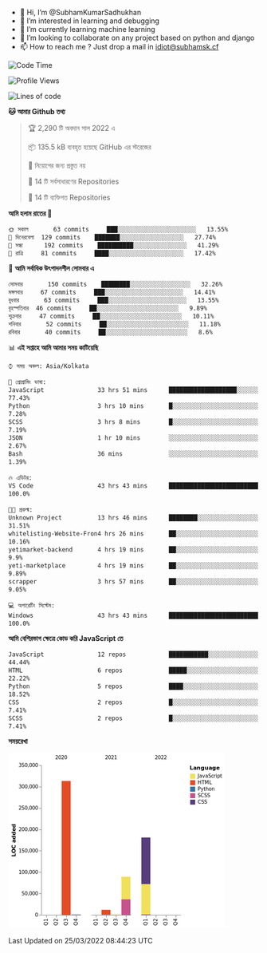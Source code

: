 - 👋 Hi, I’m @SubhamKumarSadhukhan
- 👀 I’m interested in learning and debugging
- 🌱 I’m currently learning machine learning
- 💞️ I’m looking to collaborate on any project based on python and django
- 📫 How to reach me ?
      Just drop a mail in idiot@subhamsk.cf

<!---
SubhamKumarSadhukhan/SubhamKumarSadhukhan is a ✨ special ✨ repository because its `README.md` (this file) appears on your GitHub profile.
You can click the Preview link to take a look at your changes.
--->


<!--START_SECTION:waka-->
![Code Time](http://img.shields.io/badge/Code%20Time-322%20hrs%2027%20mins-blue)

![Profile Views](http://img.shields.io/badge/%E0%A6%AA%E0%A7%8D%E0%A6%B0%E0%A7%8B%E0%A6%AB%E0%A6%BE%E0%A6%87%E0%A6%B2%20%E0%A6%A6%E0%A6%B0%E0%A7%8D%E0%A6%B6%E0%A6%A8-0-blue)

![Lines of code](https://img.shields.io/badge/%E0%A6%B9%E0%A7%8D%E0%A6%AF%E0%A6%BE%E0%A6%B2%E0%A7%8B%20%E0%A6%93%E0%A6%AF%E0%A6%BC%E0%A6%BE%E0%A6%B0%E0%A7%8D%E0%A6%B2%E0%A7%8D%E0%A6%A1%20%E0%A6%A5%E0%A7%87%E0%A6%95%E0%A7%87%20%E0%A6%86%E0%A6%AE%E0%A6%BF%20%E0%A6%B2%E0%A6%BF%E0%A6%96%E0%A7%87%E0%A6%9B%E0%A6%BF-597%20Thousand%20%E0%A6%95%E0%A7%8B%E0%A6%A1%E0%A7%87%E0%A6%B0%20%E0%A6%B2%E0%A6%BE%E0%A6%87%E0%A6%A8-blue)

**🐱 আমার Github তথ্য** 

> 🏆 2,290 টি অবদান সাল 2022 এ
 > 
> 📦 135.5 kB ব্যবহৃত হয়েছে GitHub এর স্টরেজের 
 > 
> 🚫 নিয়োগের জন্য প্রস্তুত নয়
 > 
> 📜 14 টি সর্বসাধারণের Repositories 
 > 
> 🔑 14 টি ব্যক্তিগত Repositories  
 > 
**আমি হলাম রাতের 🦉** 

```text
🌞 সকাল       63 commits     ███░░░░░░░░░░░░░░░░░░░░░░   13.55% 
🌆 দিনেরবেলা  129 commits    ███████░░░░░░░░░░░░░░░░░░   27.74% 
🌃 সন্ধা      192 commits    ██████████░░░░░░░░░░░░░░░   41.29% 
🌙 রাত্রি     81 commits     ████░░░░░░░░░░░░░░░░░░░░░   17.42%

```
📅 **আমি সর্বাধিক উৎপাদনশীল সোমবার এ** 

```text
সোমবার       150 commits    ████████░░░░░░░░░░░░░░░░░   32.26% 
মঙ্গলবার     67 commits     ███░░░░░░░░░░░░░░░░░░░░░░   14.41% 
বুধবার       63 commits     ███░░░░░░░░░░░░░░░░░░░░░░   13.55% 
বৃহস্পতিবার  46 commits     ██░░░░░░░░░░░░░░░░░░░░░░░   9.89% 
শুক্রবার     47 commits     ██░░░░░░░░░░░░░░░░░░░░░░░   10.11% 
শনিবার       52 commits     ██░░░░░░░░░░░░░░░░░░░░░░░   11.18% 
রবিবার       40 commits     ██░░░░░░░░░░░░░░░░░░░░░░░   8.6%

```


📊 **এই সপ্তাহে আমি আমার সময় কাটিয়েছি** 

```text
⌚︎ সময় অঞ্চল: Asia/Kolkata

💬 প্রোগ্রামিং ভাষা: 
JavaScript               33 hrs 51 mins      ███████████████████░░░░░░   77.43% 
Python                   3 hrs 10 mins       █░░░░░░░░░░░░░░░░░░░░░░░░   7.28% 
SCSS                     3 hrs 8 mins        █░░░░░░░░░░░░░░░░░░░░░░░░   7.19% 
JSON                     1 hr 10 mins        ░░░░░░░░░░░░░░░░░░░░░░░░░   2.67% 
Bash                     36 mins             ░░░░░░░░░░░░░░░░░░░░░░░░░   1.39%

🔥 এডিটর: 
VS Code                  43 hrs 43 mins      █████████████████████████   100.0%

🐱‍💻 প্রকল্ম: 
Unknown Project          13 hrs 46 mins      ████████░░░░░░░░░░░░░░░░░   31.51% 
whitelisting-Website-Fron4 hrs 26 mins       ██░░░░░░░░░░░░░░░░░░░░░░░   10.16% 
yetimarket-backend       4 hrs 19 mins       ██░░░░░░░░░░░░░░░░░░░░░░░   9.9% 
yeti-marketplace         4 hrs 19 mins       ██░░░░░░░░░░░░░░░░░░░░░░░   9.89% 
scrapper                 3 hrs 57 mins       ██░░░░░░░░░░░░░░░░░░░░░░░   9.05%

💻 অপারেটিং সিস্টেম: 
Windows                  43 hrs 43 mins      █████████████████████████   100.0%

```

**আমি বেশিরভাগ ক্ষেত্রে কোড করি JavaScript তে** 

```text
JavaScript               12 repos            ███████████░░░░░░░░░░░░░░   44.44% 
HTML                     6 repos             █████░░░░░░░░░░░░░░░░░░░░   22.22% 
Python                   5 repos             ████░░░░░░░░░░░░░░░░░░░░░   18.52% 
CSS                      2 repos             █░░░░░░░░░░░░░░░░░░░░░░░░   7.41% 
SCSS                     2 repos             █░░░░░░░░░░░░░░░░░░░░░░░░   7.41%

```


**সময়রেখা**

![Chart not found](https://raw.githubusercontent.com/SubhamKumarSadhukhan/SubhamKumarSadhukhan/main/charts/bar_graph.png) 


 Last Updated on 25/03/2022 08:44:23 UTC
<!--END_SECTION:waka-->
